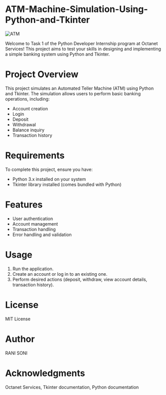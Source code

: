 # ATM-Machine-Simulation-Using-Python-and-Tkinter
![ATM](https://github.com/user-attachments/assets/d1a2aa66-7a64-4c8f-81bb-d3974775f1ef)

Welcome to Task 1 of the Python Developer Internship program at Octanet Services! This project aims to test your skills in designing and implementing a simple banking system using Python and Tkinter.

# Project Overview
This project simulates an Automated Teller Machine (ATM) using Python and Tkinter. The simulation allows users to perform basic banking operations, including:

- Account creation
- Login
- Deposit
- Withdrawal
- Balance inquiry
- Transaction history

# Requirements

To complete this project, ensure you have:
- Python 3.x installed on your system
- Tkinter library installed (comes bundled with Python)

# Features

- User authentication
- Account management
- Transaction handling
- Error handling and validation

# Usage

1. Run the application.
2. Create an account or log in to an existing one.
3. Perform desired actions (deposit, withdraw, view account details, transaction history).
# License
MIT License

# Author
RANI SONI

# Acknowledgments
Octanet Services, Tkinter documentation, Python documentation
